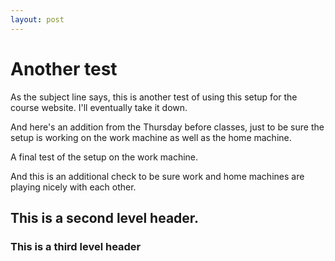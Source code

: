 ```yaml
---
layout: post
---
```


# Another test

As the subject line says, this is another test of using this setup for the course website. I'll eventually take it down.

And here's an addition from the Thursday before classes, just to be sure the setup is working on the work machine as well as the home machine.

A final test of the setup on the work machine.

And this is an additional check to be sure work and home machines are playing nicely with each other.

## This is a second level header.

### This is a third level header